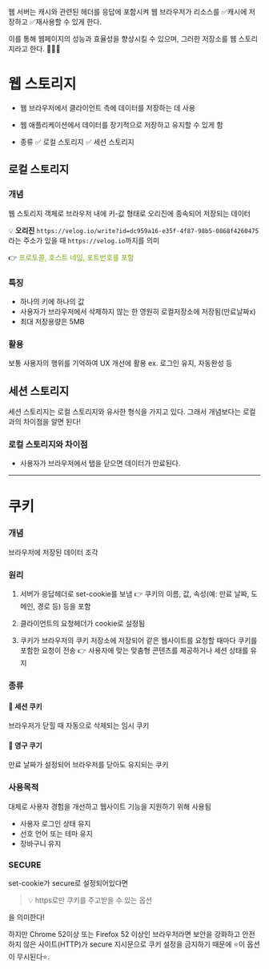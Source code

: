 웹 서버는 캐시와 관련된 헤더를 응답에 포함시켜 웹 브라우저가 리소스를 ✅캐시에 저장하고 ✅재사용할 수 있게 한다. 

이를 통해 웹페이지의 성능과 효율성을 향상시킬 수 있으며, 
그러한 저장소를 웹 스토리지라고 한다.
🔻🔻🔻

# 웹 스토리지
- 웹 브라우저에서 클라이언트 측에 데이터를 저장하는 데 사용
- 웹 애플리케이션에서 데이터를 장기적으로 저장하고 유지할 수 있게 함

- 종류
✅ 로컬 스토리지
✅ 세션 스토리지

## 로컬 스토리지
### 개념
웹 스토리지 객체로 브라우저 내에 키-값 형태로 오리진에 종속되어 저장되는 데이터

💡 **오리진**
`https://velog.io/write?id=dc959a16-e35f-4f87-98b5-0868f4260475`라는 주소가 있을 때 `https://velog.io`까지를 의미

👉 <span style='color:#7BA518'>프로토콜, 호스트 네임, 포트번호를 포함</span>

### 특징
- 하나의 키에 하나의 값
- 사용자가 브라우저에서 삭제하지 않는 한 영원히 로컬저장소에 저장됨(만료날짜x)
- 최대 저장용량은 5MB

### 활용
보통 사용자의 행위를 기억하여 UX 개선에 활용
ex. 로그인 유지, 자동완성 등

## 세션 스토리지
세션 스토리지는 로컬 스토리지와 유사한 형식을 가지고 있다. 
그래서 개념보다는 로컬과의 차이점을 알면 된다!

### 로컬 스토리지와 차이점
- 사용자가 브라우저에서 탭을 닫으면 데이터가 만료된다.

---
# 쿠키
### 개념
브라우저에 저장된 데이터 조각

### 원리
1. 서버가 응답헤더로 set-cookie를 보냄
👉 쿠키의 이름, 값, 속성(예: 만료 날짜, 도메인, 경로 등) 등을 포함

2. 클라이언트의 요청헤더가 cookie로 설정됨

3. 쿠키가 브라우저의 쿠키 저장소에 저장되어 같은 웹사이트를 요청할 때마다 쿠키를 포함한 요청이 전송
👉 사용자에 맞는 맞춤형 콘텐츠를 제공하거나 세션 상태를 유지

### 종류
#### 🍪 세션 쿠키
브라우저가 닫힐 때 자동으로 삭제되는 임시 쿠키

#### 🍪 영구 쿠기
만료 날짜가 설정되어 브라우저를 닫아도 유지되는 쿠키

### 사용목적
대체로 사용자 경험을 개선하고 웹사이트 기능을 지원하기 위해 사용됨

- 사용자 로그인 상태 유지
- 선호 언어 또는 테마 유지
- 장바구니 유지

### SECURE
set-cookie가 secure로 설정되어있다면
> 💡 https로만 쿠키를 주고받을 수 있는 옵션

을 의미한다!

하지만 Chrome 52이상 또는 Firefox 52 이상인 브라우저라면 보안을 강화하고 안전하지 않은 사이트(HTTP)가 secure 지시문으로 쿠키 설정을 금지하기 때문에 ⭐이 옵션이 무시된다⭐.


